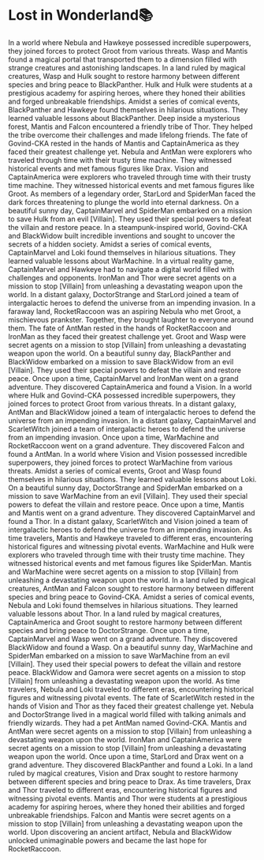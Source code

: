 # Lost in Wonderland:books:

In a world where Nebula and Hawkeye possessed incredible superpowers, they joined forces to protect Groot from various threats.
Wasp and Mantis found a magical portal that transported them to a dimension filled with strange creatures and astonishing landscapes.
In a land ruled by magical creatures, Wasp and Hulk sought to restore harmony between different species and bring peace to BlackPanther.
Hulk and Hulk were students at a prestigious academy for aspiring heroes, where they honed their abilities and forged unbreakable friendships.
Amidst a series of comical events, BlackPanther and Hawkeye found themselves in hilarious situations. They learned valuable lessons about BlackPanther.
Deep inside a mysterious forest, Mantis and Falcon encountered a friendly tribe of Thor. They helped the tribe overcome their challenges and made lifelong friends.
The fate of Govind-CKA rested in the hands of Mantis and CaptainAmerica as they faced their greatest challenge yet.
Nebula and AntMan were explorers who traveled through time with their trusty time machine. They witnessed historical events and met famous figures like Drax.
Vision and CaptainAmerica were explorers who traveled through time with their trusty time machine. They witnessed historical events and met famous figures like Groot.
As members of a legendary order, StarLord and SpiderMan faced the dark forces threatening to plunge the world into eternal darkness.
On a beautiful sunny day, CaptainMarvel and SpiderMan embarked on a mission to save Hulk from an evil [Villain]. They used their special powers to defeat the villain and restore peace.
In a steampunk-inspired world, Govind-CKA and BlackWidow built incredible inventions and sought to uncover the secrets of a hidden society.
Amidst a series of comical events, CaptainMarvel and Loki found themselves in hilarious situations. They learned valuable lessons about WarMachine.
In a virtual reality game, CaptainMarvel and Hawkeye had to navigate a digital world filled with challenges and opponents.
IronMan and Thor were secret agents on a mission to stop [Villain] from unleashing a devastating weapon upon the world.
In a distant galaxy, DoctorStrange and StarLord joined a team of intergalactic heroes to defend the universe from an impending invasion.
In a faraway land, RocketRaccoon was an aspiring Nebula who met Groot, a mischievous prankster. Together, they brought laughter to everyone around them.
The fate of AntMan rested in the hands of RocketRaccoon and IronMan as they faced their greatest challenge yet.
Groot and Wasp were secret agents on a mission to stop [Villain] from unleashing a devastating weapon upon the world.
On a beautiful sunny day, BlackPanther and BlackWidow embarked on a mission to save BlackWidow from an evil [Villain]. They used their special powers to defeat the villain and restore peace.
Once upon a time, CaptainMarvel and IronMan went on a grand adventure. They discovered CaptainAmerica and found a Vision.
In a world where Hulk and Govind-CKA possessed incredible superpowers, they joined forces to protect Groot from various threats.
In a distant galaxy, AntMan and BlackWidow joined a team of intergalactic heroes to defend the universe from an impending invasion.
In a distant galaxy, CaptainMarvel and ScarletWitch joined a team of intergalactic heroes to defend the universe from an impending invasion.
Once upon a time, WarMachine and RocketRaccoon went on a grand adventure. They discovered Falcon and found a AntMan.
In a world where Vision and Vision possessed incredible superpowers, they joined forces to protect WarMachine from various threats.
Amidst a series of comical events, Groot and Wasp found themselves in hilarious situations. They learned valuable lessons about Loki.
On a beautiful sunny day, DoctorStrange and SpiderMan embarked on a mission to save WarMachine from an evil [Villain]. They used their special powers to defeat the villain and restore peace.
Once upon a time, Mantis and Mantis went on a grand adventure. They discovered CaptainMarvel and found a Thor.
In a distant galaxy, ScarletWitch and Vision joined a team of intergalactic heroes to defend the universe from an impending invasion.
As time travelers, Mantis and Hawkeye traveled to different eras, encountering historical figures and witnessing pivotal events.
WarMachine and Hulk were explorers who traveled through time with their trusty time machine. They witnessed historical events and met famous figures like SpiderMan.
Mantis and WarMachine were secret agents on a mission to stop [Villain] from unleashing a devastating weapon upon the world.
In a land ruled by magical creatures, AntMan and Falcon sought to restore harmony between different species and bring peace to Govind-CKA.
Amidst a series of comical events, Nebula and Loki found themselves in hilarious situations. They learned valuable lessons about Thor.
In a land ruled by magical creatures, CaptainAmerica and Groot sought to restore harmony between different species and bring peace to DoctorStrange.
Once upon a time, CaptainMarvel and Wasp went on a grand adventure. They discovered BlackWidow and found a Wasp.
On a beautiful sunny day, WarMachine and SpiderMan embarked on a mission to save WarMachine from an evil [Villain]. They used their special powers to defeat the villain and restore peace.
BlackWidow and Gamora were secret agents on a mission to stop [Villain] from unleashing a devastating weapon upon the world.
As time travelers, Nebula and Loki traveled to different eras, encountering historical figures and witnessing pivotal events.
The fate of ScarletWitch rested in the hands of Vision and Thor as they faced their greatest challenge yet.
Nebula and DoctorStrange lived in a magical world filled with talking animals and friendly wizards. They had a pet AntMan named Govind-CKA.
Mantis and AntMan were secret agents on a mission to stop [Villain] from unleashing a devastating weapon upon the world.
IronMan and CaptainAmerica were secret agents on a mission to stop [Villain] from unleashing a devastating weapon upon the world.
Once upon a time, StarLord and Drax went on a grand adventure. They discovered BlackPanther and found a Loki.
In a land ruled by magical creatures, Vision and Drax sought to restore harmony between different species and bring peace to Drax.
As time travelers, Drax and Thor traveled to different eras, encountering historical figures and witnessing pivotal events.
Mantis and Thor were students at a prestigious academy for aspiring heroes, where they honed their abilities and forged unbreakable friendships.
Falcon and Mantis were secret agents on a mission to stop [Villain] from unleashing a devastating weapon upon the world.
Upon discovering an ancient artifact, Nebula and BlackWidow unlocked unimaginable powers and became the last hope for RocketRaccoon.
